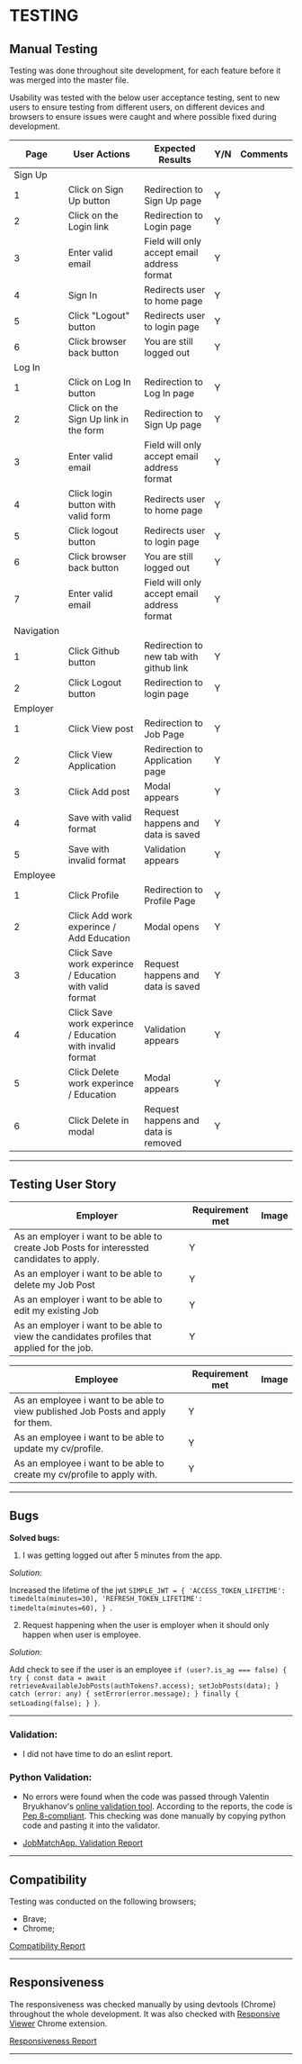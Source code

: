 # TESTING

## Manual Testing

Testing was done throughout site development, for each feature before it was merged into the master file.

Usability was tested with the below user acceptance testing, sent to new users to ensure testing from different users, on different devices and browsers to ensure issues were caught and where possible fixed during development.

| Page       | User Actions                                              | Expected Results                            | Y/N | Comments |
| ---------- | --------------------------------------------------------- | ------------------------------------------- | --- | -------- |
| Sign Up    |                                                           |                                             |     |          |
| 1          | Click on Sign Up button                                   | Redirection to Sign Up page                 | Y   |          |
| 2          | Click on the Login link                                   | Redirection to Login page                   | Y   |          |
| 3          | Enter valid email                                         | Field will only accept email address format | Y   |          |
| 4          | Sign In                                                   | Redirects user to home page                 | Y   |          |
| 5          | Click "Logout" button                                     | Redirects user to login page                | Y   |          |
| 6          | Click browser back button                                 | You are still logged out                    | Y   |          |
| Log In     |                                                           |                                             |     |          |
| 1          | Click on Log In button                                    | Redirection to Log In page                  | Y   |          |
| 2          | Click on the Sign Up link in the form                     | Redirection to Sign Up page                 | Y   |          |
| 3          | Enter valid email                                         | Field will only accept email address format | Y   |          |
| 4          | Click login button with valid form                        | Redirects user to home page                 | Y   |          |
| 5          | Click logout button                                       | Redirects user to login page                | Y   |          |
| 6          | Click browser back button                                 | You are still logged out                    | Y   |          |
| 7          | Enter valid email                                         | Field will only accept email address format | Y   |          |
| Navigation |                                                           |                                             |     |          |
| 1          | Click Github button                                       | Redirection to new tab with github link     | Y   |          |
| 2          | Click Logout button                                       | Redirection to login page                   | Y   |          |
| Employer   |                                                           |                                             |     |          |
| 1          | Click View post                                           | Redirection to Job Page                     | Y   |          |
| 2          | Click View Application                                    | Redirection to Application page             | Y   |          |
| 3          | Click Add post                                            | Modal appears                               | Y   |          |
| 4          | Save with valid format                                    | Request happens and data is saved           | Y   |          |
| 5          | Save with invalid format                                  | Validation appears                          | Y   |          |
| Employee   |                                                           |                                             |     |          |
| 1          | Click Profile                                             | Redirection to Profile Page                 | Y   |          |
| 2          | Click Add work experince / Add Education                  | Modal opens                                 | Y   |          |
| 3          | Click Save work experince / Education with valid format   | Request happens and data is saved           | Y   |          |
| 4          | Click Save work experince / Education with invalid format | Validation appears                          | Y   |          |
| 5          | Click Delete work experince / Education                   | Modal appears                               | Y   |          |
| 6          | Click Delete in modal                                     | Request happens and data is removed         | Y   |          |

---

## Testing User Story

| Employer                                                                                   | Requirement met | Image |
| ------------------------------------------------------------------------------------------ | --------------- | ----- |
| As an employer i want to be able to create Job Posts for interessted candidates to apply.  | Y               |       |
| As an employer i want to be able to delete my Job Post                                     | Y               |       |
| As an employer i want to be able to edit my existing Job                                   | Y               |       |
| As an employer i want to be able to view the candidates profiles that applied for the job. | Y               |       |

| Employee                                                                         | Requirement met | Image |
| -------------------------------------------------------------------------------- | --------------- | ----- |
| As an employee i want to be able to view published Job Posts and apply for them. | Y               |       |
| As an employee i want to be able to update my cv/profile.                        | Y               |       |
| As an employee i want to be able to create my cv/profile to apply with.          | Y               |       |

---

## Bugs

**Solved bugs:**

1. I was getting logged out after 5 minutes from the app.

_Solution:_

Increased the lifetime of the jwt `SIMPLE_JWT = {
    'ACCESS_TOKEN_LIFETIME': timedelta(minutes=30),
    'REFRESH_TOKEN_LIFETIME': timedelta(minutes=60),
}
`.

2. Request happening when the user is employer when it should only happen when user is employee.

_Solution:_

Add check to see if the user is an employee `if (user?.is_ag === false) {
        try {
          const data = await retrieveAvailableJobPosts(authTokens?.access);
          setJobPosts(data);
        } catch (error: any) {
          setError(error.message);
        } finally {
          setLoading(false);
        }
      }`.

---

### Validation:

- I did not have time to do an eslint report.

### Python Validation:

- No errors were found when the code was passed through Valentin Bryukhanov's [online validation tool](http://pep8online.com/). According to the reports, the code is [Pep 8-compliant](https://legacy.python.org/dev/peps/pep-0008/). This checking was done manually by copying python code and pasting it into the validator.

- [JobMatchApp. Validation Report](documentaion/validation/pep8_validation_app.pdf)

---

## Compatibility

Testing was conducted on the following browsers;

- Brave;
- Chrome;

[Compatibility Report](documentaion/validation/compatibility.pdf)

---

## Responsiveness

The responsiveness was checked manually by using devtools (Chrome) throughout the whole development. It was also checked with [Responsive Viewer](https://chrome.google.com/webstore/detail/responsive-viewer/inmopeiepgfljkpkidclfgbgbmfcennb/related?hl=en) Chrome extension.

[Responsiveness Report](documentaion/testing/responsiveness.pdf)

---

